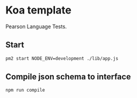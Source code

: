 # Koa template

Pearson Language Tests.

## Start

```bash
pm2 start NODE_ENV=development ./lib/app.js
```

## Compile json schema to interface

```bash
npm run compile
```
